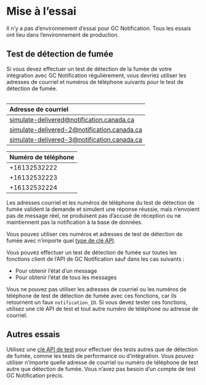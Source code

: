 # Mise à l’essai

Il n’y a pas d’environnement d’essai pour GC Notification. Tous les essais ont lieu dans l’environnement de production. 

## Test de détection de fumée

Si vous devez effectuer un test de détection de la fumée de votre intégration avec GC Notification régulièrement, vous devriez utiliser les adresses de courriel et numéros de téléphone suivants pour le test de détection de fumée.

<div style="height:1px;font-size:1px;">&nbsp;</div>

|Adresse de courriel|
|:---|
|simulate-delivered@notification.canada.ca|
|simulate-delivered-2@notification.canada.ca|
|simulate-delivered-3@notification.canada.ca|

|Numéro de téléphone|
|:---|
|+16132532222|
|+16132532223|
|+16132532224|

Les adresses courriel et les numéros de téléphone du test de détection de fumée valident la demande et simulent une réponse réussie, mais n’envoient pas de message réel, ne produisent pas d’accusé de réception ou ne maintiennent pas la notification à la base de données.

Vous pouvez utiliser ces numéros et adresses de test de détection de fumée avec n’importe quel [type de clé API](keys.md).

Vous pouvez effectuer un test de détection de fumée sur toutes les fonctions client de l’API de GC Notification sauf dans les cas suivants :

- Pour obtenir l’état d’un message
- Pour obtenir l’état de tous les messages

Vous ne pouvez pas utiliser les adresses de courriel ou les numéros de téléphone de test de détection de fumée avec ces fonctions, car ils retournent un faux `notification_ID`. Si vous devez tester ces fonctions, utilisez une clé API de test et tout autre numéro de téléphone ou adresse de courriel.

## Autres essais

Utilisez une [clé API de test](keys.md) pour effectuer des tests autres que de détection de fumée, comme les tests de performance ou d’intégration. Vous pouvez utiliser n’importe quelle adresse de courriel ou numéro de téléphone de test autre que détection de fumée. Vous n’avez pas besoin d’un compte de test GC Notification précis.
